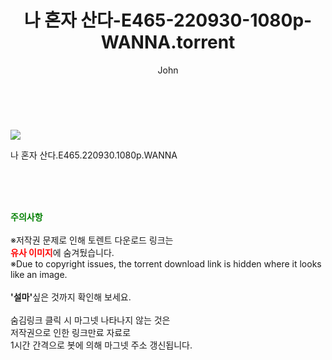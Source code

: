 ﻿---
layout: post
title:  "    나 혼자 산다-E465-220930-1080p-WANNA.torrent"
author: John
categories: [ TV ]
tags: [  ]
image: https://torrentrj56.com/uploadfile/full/2e040f5c60b86fa85bf2fd1cca32ddff736dbc5e.jpg 
description: "    나 혼자 산다-E465-220930-1080p-WANNA torrent 정보 공유"
toc: true
toc_sticky: true
---

<br>
<p><img src="https://torrentrj56.com/uploadfile/full/2e040f5c60b86fa85bf2fd1cca32ddff736dbc5e.jpg"/></p>
 나 혼자 산다.E465.220930.1080p.WANNA  
    
<br><br><br>
<p data-ke-size="size16"><b><span style="color: green;">주의사항</span></b><br /><br />※저작권 문제로 인해 토렌트 다운로드 링크는<br /><b><span style="color: red;">유사 이미지</span></b>에 숨겨뒀습니다.<br />※Due to copyright issues, the torrent download link is hidden where it looks like an image.<br /><br /><b>'설마'</b>싶은 것까지 확인해 보세요.<br /><br />숨김링크 클릭 시 마그넷 나타나지 않는 것은<br />저작권으로 인한 링크만료 자료로<br />1시간 간격으로 봇에 의해 마그넷 주소 갱신됩니다.</p>
